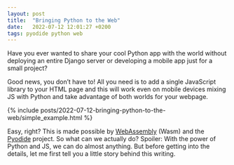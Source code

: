 ```yaml
---
layout: post
title:  "Bringing Python to the Web"
date:   2022-07-12 12:01:27 +0200
tags: pyodide python web
---
```

Have you ever wanted to share your cool Python app with the world without deploying an entire Django server or developing a mobile app just for a small project?

Good news, you don’t have to! All you need is to add a single JavaScript library to your HTML page and this will work even on mobile devices mixing JS with Python and take advantage of both worlds for your webpage.
<!--more-->

{% include posts/2022-07-12-bringing-python-to-the-web/simple_example.html %}

Easy, right? This is made possible by [WebAssembly][WebAssembly] (Wasm) and the [Pyodide][Pyodide] project.
So what can we actually do? Spoiler: With the power of Python and JS, we can do almost anything. But before getting into the details, let me first tell you a little story behind this writing.

[WebAssembly]: https://webassembly.org/
[Pyodide]: https://github.com/iodide-project/pyodide